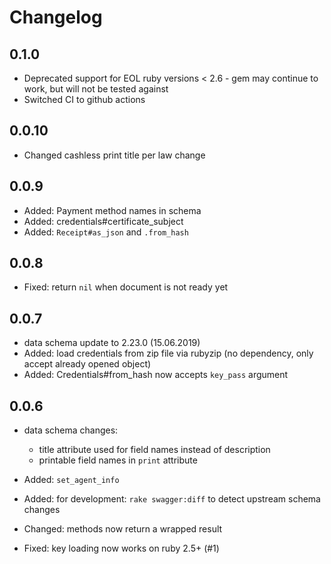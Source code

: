 # Changelog

## 0.1.0

- Deprecated support for EOL ruby versions < 2.6 - gem may continue to work, but will not be tested against
- Switched CI to github actions

## 0.0.10
- Changed cashless print title per law change

## 0.0.9

- Added: Payment method names in schema
- Added: credentials#certificate_subject
- Added: `Receipt#as_json` and `.from_hash`

## 0.0.8

- Fixed: return `nil` when document is not ready yet

## 0.0.7

- data schema update to 2.23.0 (15.06.2019)
- Added: load credentials from zip file via rubyzip (no dependency, only accept already opened object)
- Added: Credentials#from_hash now accepts `key_pass` argument

## 0.0.6

- data schema changes:
  - title attribute used for field names instead of description
  - printable field names in `print` attribute

- Added: `set_agent_info`
- Added: for development: `rake swagger:diff` to detect upstream schema changes
- Changed: methods now return a wrapped result
- Fixed: key loading now works on ruby 2.5+ (#1)
